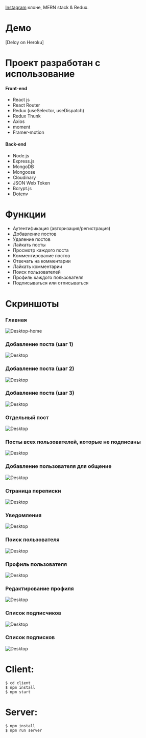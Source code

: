 [Instagram](https://www.instagram.com/) клоне, MERN stack & Redux.

# Демо
[Deloy on Heroku]

# Проект разработан с использование 

#### Front-end

- React js
- React Router
- Redux (useSelector, useDispatch)
- Redux Thunk
- Axios
- moment
- Framer-motion

#### Back-end

- Node.js
- Express.js
- MongoDB
- Mongoose
- Cloudinary
- JSON Web Token
- Bcrypt.js
- Dotenv

# Функции

- Аутентификация (авторизация/регистрация)
- Добавление постов
- Удаление постов
- Лайкать посты
- Просмотр каждого поста
- Комментирование постов
- Отвечать на комментарии
- Лайкать комментарии
- Поиск пользователей
- Профиль каждого пользователя
- Подписываться или отписываться


# Скриншоты

### Главная
![Desktop-home](./screenshots/home.png)
### Добавление поста (шаг 1)
![Desktop](./screenshots/add_post_step_1.png)
### Добавление поста (шаг 2)
![Desktop](./screenshots/add_post_step_2.png)
### Добавление поста (шаг 3)
![Desktop](./screenshots/add_post_step_3.png)
### Отдельный пост
![Desktop](./screenshots/detail_post.png)
### Посты всех пользователей, которые не подписаны
![Desktop](./screenshots/explore.png)
### Добавление пользователя для общение
![Desktop](./screenshots/message_user.png)
### Страница переписки
![Desktop](./screenshots/message_send.png)
### Уведомления
![Desktop](./screenshots/notify.png)
### Поиск пользователя
![Desktop](./screenshots/search.png)
### Профиль пользователя
![Desktop](./screenshots/profile.png)
### Редактирование профиля
![Desktop](./screenshots/profile_edit.png)
### Список подписчиков
![Desktop](./screenshots/followers.png)
### Список подписков
![Desktop](./screenshots/following.png)


# Client:

`$ cd client`<br>
`$ npm install`<br>
`$ npm start`<br>

# Server:

`$ npm install`<br>
`$ npm run server`<br>